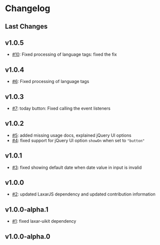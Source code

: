 # Changelog

## Last Changes


## v1.0.5

- [#10](https://github.com/LaxarJS/ax-date-picker-control/issues/10): Fixed processing of language tags: fixed the fix


## v1.0.4

- [#6](https://github.com/LaxarJS/ax-date-picker-control/issues/6): Fixed processing of language tags


## v1.0.3

- [#7](https://github.com/LaxarJS/ax-date-picker-control/issues/7): today button: Fixed calling the event listeners


## v1.0.2

- [#5](https://github.com/LaxarJS/ax-date-picker-control/issues/5): added missing usage docs, explained jQuery UI options
- [#4](https://github.com/LaxarJS/ax-date-picker-control/issues/4): fixed support for jQuery UI option `showOn` when set to `"button"`


## v1.0.1

- [#3](https://github.com/LaxarJS/ax-date-picker-control/issues/3): fixed showing default date when date value in input is invalid


## v1.0.0

- [#2](https://github.com/LaxarJS/ax-date-picker-control/issues/2): updated LaxarJS dependency and updated contribution information


## v1.0.0-alpha.1

- [#1](https://github.com/LaxarJS/ax-date-picker-control/issues/1): fixed laxar-uikit dependency

## v1.0.0-alpha.0
